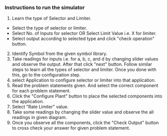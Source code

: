 ### Instructions to run the simulator
1) Learn the type of Selector and Limiter.
* Select the type of selector or limiter.
* Select No. of Inputs for selector OR Select Limit Value i.e. X for limiter.
* Select output according to selected type and click "check operation" button.
2) Identify Symbol from the given symbol library.
3) Take readings for inputs i.e. for a, b, c, and d by changing slider values and observe the output. After that click "next" button. Follow similar steps to learn all the types of selector and limiter. Once you done with this, go to the configuration step.
4) select Application to configure selector or limiter into that application.
5) Read the problem statements given. And select the correct component for each problem statement.
6) Click the "Configure Plant" button to place the selected components into the application.
7) Select "Rate Limiter" value.
8) Take some readings by changing the slider value and observe the all readings in given diagram.
9) Once you observe all the components, click the "Check Output" button to cross check your answer for given problem statement.
